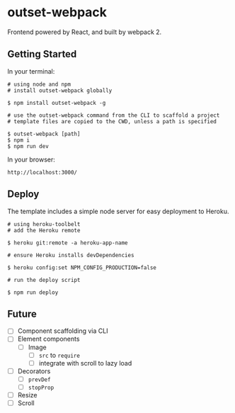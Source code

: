 # outset-webpack

Frontend powered by React, and built by webpack 2.

## Getting Started

In your terminal:

```shell
# using node and npm
# install outset-webpack globally

$ npm install outset-webpack -g

# use the outset-webpack command from the CLI to scaffold a project
# template files are copied to the CWD, unless a path is specified

$ outset-webpack [path]
$ npm i
$ npm run dev
```

In your browser:

```shell
http://localhost:3000/
```

## Deploy

The template includes a simple node server for easy deployment to Heroku.

```shell
# using heroku-toolbelt
# add the Heroku remote

$ heroku git:remote -a heroku-app-name

# ensure Heroku installs devDependencies

$ heroku config:set NPM_CONFIG_PRODUCTION=false

# run the deploy script

$ npm run deploy
```

## Future

- [ ] Component scaffolding via CLI
- [ ] Element components
  - [ ] Image
    - [ ] `src` to `require`
    - [ ] integrate with scroll to lazy load
- [ ] Decorators
  - [ ] `prevDef`
  - [ ] `stopProp`
- [ ] Resize
- [ ] Scroll
